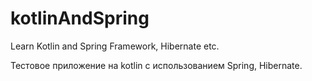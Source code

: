 # kotlinAndSpring
Learn Kotlin and Spring Framework, Hibernate etc.


Тестовое приложение на kotlin с использованием Spring, Hibernate.
